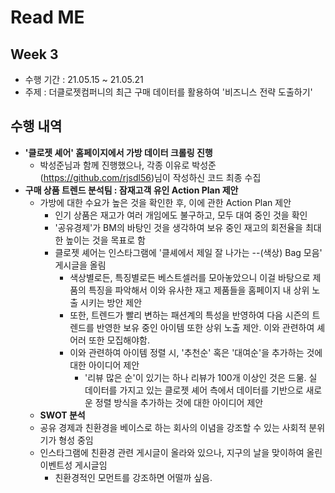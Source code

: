 # Read ME

## Week 3
  - 수행 기간 : 21.05.15 ~ 21.05.21
  - 주제 : 더클로젯컴퍼니의 최근 구매 데이터를 활용하여 '비즈니스 전략 도출하기'

## 수행 내역
  - **'클로젯 셰어' 홈페이지에서 가방 데이터 크롤링 진행**
    - 박성준님과 함께 진행했으나, 각종 이유로 박성준(https://github.com/rjsdl56)님이 작성하신 코드 최종 수집
  - **구매 상품 트렌드 분석팀 : 잠재고객 유인 Action Plan 제안**
    - 가방에 대한 수요가 높은 것을 확인한 후, 이에 관한 Action Plan 제안
      - 인기 상품은 재고가 여러 개임에도 불구하고, 모두 대여 중인 것을 확인
      - '공유경제'가 BM의 바탕인 것을 생각하여 보유 중인 재고의 회전율을 최대한 높이는 것을 목표로 함
      - 클로젯 셰어는 인스타그램에 '클셰에서 제일 잘 나가는 --(색상) Bag 모음' 게시글을 올림
        - 색상별로든, 특징별로든 베스트셀러를 모아놓았으니 이걸 바탕으로 제품의 특징을 파악해서 이와 유사한 재고 제품들을 홈페이지 내 상위 노출 시키는 방안 제안
        - 또한, 트렌드가 빨리 변하는 패션계의 특성을 반영하여 다음 시즌의 트렌드를 반영한 보유 중인 아이템 또한 상위 노출 제안. 이와 관련하여 셰어러 또한 모집해야함.
        - 이와 관련하여 아이템 정렬 시, '추천순' 혹은 '대여순'을 추가하는 것에 대한 아이디어 제안
          - '리뷰 많은 순'이 있기는 하나 리뷰가 100개 이상인 것은 드묾. 실 데이터를 가지고 있는 클로젯 셰어 측에서 데이터를 기반으로 새로운 정렬 방식을 추가하는 것에 대한 아이디어 제안
     - **SWOT 분석**
      - 공유 경제과 친환경을 베이스로 하는 회사의 이념을 강조할 수 있는 사회적 분위기가 형성 중임
      - 인스타그램에 친환경 관련 게시글이 올라와 있으나, 지구의 날을 맞이하여 올린 이벤트성 게시글임
        - 친환경적인 모먼트를 강조하면 어떨까 싶음.
